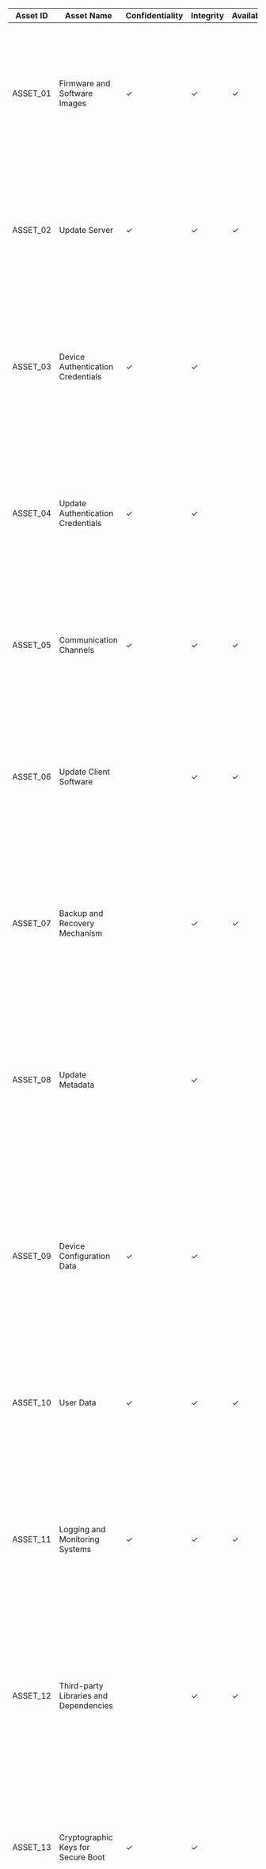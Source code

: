 
| **Asset ID** | **Asset Name**                           | **Confidentiality** | **Integrity** | **Availability** | **Justification**                                                                                              |
|--------------|------------------------------------------|---------------------|---------------|------------------|----------------------------------------------------------------------------------------------------------------|
| ASSET_01     | Firmware and Software Images             | ✓                   | ✓             | ✓                | **C:** Unauthorized access could lead to the disclosure of sensitive code. **I:** Ensures updates aren't tampered with to inject malicious code. **A:** Devices need to access updates to remain secure. |
| ASSET_02     | Update Server                            | ✓                   | ✓             | ✓                | **C:** Protecting data on the server prevents unauthorized disclosure. **I:** Critical to ensure updates are legitimate. **A:** If unavailable, devices can't get updates, increasing risk. |
| ASSET_03     | Device Authentication Credentials        | ✓                   | ✓             |                  | **C:** Disclosure could allow attackers to impersonate devices. **I:** Tampering could enable unauthorized access. **A not selected:** These are not needed at all times; only during authentication. |
| ASSET_04     | Update Authentication Credentials        | ✓                   | ✓             |                  | **C:** Compromise could allow attackers to sign malicious updates. **I:** Ensuring authenticity of updates is crucial. **A not selected:** Availability is not crucial as these are used primarily during signing. |
| ASSET_05     | Communication Channels                   | ✓                   | ✓             | ✓                | **C:** Secures data in transit against interception. **I:** Prevents data tampering during transmission. **A:** Communication must be reliable for updates to be distributed. |
| ASSET_06     | Update Client Software                   |                     | ✓             | ✓                | **I:** Ensures the update process is secure and cannot be compromised. **A:** Needs to be operational to apply updates. **C not selected:** This software does not typically handle sensitive information directly. |
| ASSET_07     | Backup and Recovery Mechanism            |                     | ✓             | ✓                | **I:** Integrity is crucial for restoring systems to a known good state. **A:** Needs to be available in case of failure. **C not selected:** These mechanisms do not usually contain sensitive data. |
| ASSET_08     | Update Metadata                          |                     | ✓             |                  | **I:** Ensures that only authorized updates are applied. **C not selected:** Metadata itself is not typically sensitive. **A not selected:** Availability is less critical because metadata is less frequently accessed than the updates themselves. |
| ASSET_09     | Device Configuration Data                | ✓                   | ✓             |                  | **C:** Contains sensitive configuration settings. **I:** Ensuring it remains unchanged is critical for proper device operation. **A not selected:** Usually, availability is not as critical; configurations are set and less frequently accessed. |
| ASSET_10     | User Data                                | ✓                   | ✓             | ✓                | **C:** Protects user privacy. **I:** Data integrity is crucial to prevent unauthorized changes. **A:** Must be accessible to users whenever needed. |
| ASSET_11     | Logging and Monitoring Systems           | ✓                   | ✓             | ✓                | **C:** Logs may contain sensitive information. **I:** Log integrity ensures accurate forensic analysis. **A:** Needs to be constantly available for security monitoring and incident response. |
| ASSET_12     | Third-party Libraries and Dependencies   |                     | ✓             | ✓                | **I:** Ensuring they are secure is critical to prevent vulnerabilities. **A:** Must be available to function correctly in the software. **C not selected:** They are part of the application, not inherently sensitive. |
| ASSET_13     | Cryptographic Keys for Secure Boot       | ✓                   | ✓             |                  | **C:** Must remain confidential to prevent unauthorized access. **I:** Ensure only trusted firmware is booted. **A not selected:** These keys are needed primarily at boot time, not continuously. |
| ASSET_14     | Update Rollout Mechanism                 |                     | ✓             | ✓                | **I:** Ensures updates are deployed correctly and securely. **A:** Needs to be operational to manage updates effectively. **C not selected:** The rollout mechanism itself doesn’t manage sensitive data directly. |
| ASSET_15     | Rollback Mechanism                       |                     | ✓             | ✓                | **I:** Protects against reverting to insecure states. **A:** Must be available to recover from failed updates. **C not selected:** Rollback mechanisms typically do not handle sensitive information. |
| ASSET_16     | Director Repository                      | ✓                   | ✓             | ✓                | **C:** Must protect sensitive update directives. **I:** Ensures the authenticity of update instructions. **A:** Needs to be accessible for effective update management. |
| ASSET_17     | Image Repository                         | ✓                   | ✓             | ✓                | **C:** Protects stored update files. **I:** Ensures stored images are untampered. **A:** Must be available to deliver updates to devices. |
| ASSET_18     | Root Metadata                            | ✓                   | ✓             |                  | **C:** Contains critical trust information. **I:** Compromising it could undermine the entire security model. **A not selected:** This metadata is accessed infrequently compared to other components. |
| ASSET_19     | Targets Metadata                         |                     | ✓             |                  | **I:** Ensures only authorized updates are installed. **C not selected:** Metadata doesn’t contain highly sensitive information. **A not selected:** Availability is less critical than integrity. |
| ASSET_20     | Snapshot Metadata                        |                     | ✓             |                  | **I:** Critical for preventing replay attacks. **C not selected:** Snapshot metadata is not typically sensitive. **A not selected:** Accessed only when validating other metadata. |
| ASSET_21     | Timestamp Metadata                       |                     | ✓             |                  | **I:** Ensures only current updates are applied. **C not selected:** Timestamp metadata contains non-sensitive information. **A not selected:** Mainly used to validate update freshness, not needed continuously. |
| ASSET_22     | Delegation Metadata                      |                     | ✓             |                  | **I:** Controls who is authorized to sign updates. **C not selected:** Delegation rules are not inherently sensitive. **A not selected:** Not continuously needed, only checked when updates are signed. |
| ASSET_23     | Compromise-Resilient Keys                | ✓                   | ✓             |                  | **C:** Confidentiality limits damage from key exposure. **I:** Ensures keys are used only for their intended purpose. **A not selected:** Availability of these keys is not critical at all times. |
| ASSET_24     | ECU (Electronic Control Unit) Manifest   | ✓                   | ✓             |                  | **C:** Contains information about the software state of ECUs. **I:** Accuracy is critical for update decisions. **A not selected:** These manifests are accessed less frequently, primarily during updates. |
| ASSET_25     | Vehicle Version Manifest                 | ✓                   | ✓             |                  | **C:** Provides an overview of the vehicle's software state. **I:** Accurate manifests are essential for security. **A not selected:** Typically checked during maintenance or update, not continuously. |
| ASSET_26     | Uptane Primary ECU                       | ✓                   | ✓             | ✓                | **C:** Must protect communication and control over updates. **I:** Ensures the security of the overall update process. **A:** Needs to be operational to manage updates for secondary ECUs. |
| ASSET_27     | Uptane Secondary ECU                     | ✓                   | ✓             | ✓                | **C:** Maintains secure communication with the Primary ECU. **I:** Protects specific functions and data. **A:** Must be available to perform its designated functions. |
| ASSET_28     | Time Servers                             | ✓                   | ✓             | ✓                | **C:** Ensures secure, accurate time synchronization. **I:** Prevents timing attacks and ensures update freshness. **A:** Needs to be consistently available to maintain accurate system time. |
| ASSET_29     | Revocation Mechanisms                    |                     | ✓             | ✓                | **I:** Ensures compromised keys are revoked effectively. **A:** Must be available to revoke keys in a timely manner. **C not selected:** Revocation information is typically public. |
| ASSET_30     | Key Storage and Management               | ✓                   | ✓             | ✓                | **C:** Must prevent unauthorized access to cryptographic keys. **I:** Ensures keys are valid and untampered. **A:** Keys need to be accessible for secure operations. |
| ASSET_31     | Vehicle-to-Server Communication Protocols | ✓                   | ✓             | ✓                | **C:** Secures data from interception. **I:** Prevents tampering with data in transit. **A:** Reliable communication is necessary for updates and monitoring. |


### Key:

- **Confidentiality (C):** Protects sensitive information from unauthorized access and disclosure.
- **Integrity (I):** Ensures that data is accurate, consistent, and protected from unauthorized modification.
- **Availability (A):** Ensures that information and resources are accessible to authorized users when needed.

### Justification Summary:

- **Confidentiality (C):** Applies to assets where unauthorized disclosure could lead to security breaches, data theft, or privacy violations. Key assets include authentication credentials, sensitive metadata, and user data.
- **Integrity (I):** Applies to assets where unauthorized modification could compromise the security, functionality, or reliability of the system. This is critical for all forms of metadata, firmware, software images, and cryptographic keys.
- **Availability (A):** Applies to assets that must be reliably accessible to ensure proper system functionality and security operations, such as update servers, communication channels, and logging systems.

### Additional Explanation:

- **Not Selecting Confidentiality:** For some assets, confidentiality isn't selected because they don't handle sensitive data directly or the data they manage isn't sensitive in nature (e.g., metadata like snapshot and timestamp metadata). Their primary role is in ensuring the integrity of other processes, not in protecting confidential information.
- **Not Selecting Integrity:** Integrity is always selected unless the asset’s primary function is confidentiality or availability only. Almost all assets need integrity to ensure they function correctly and securely.
- **Not Selecting Availability:** Availability is not critical for assets that are accessed infrequently or only during specific operations (e.g., root metadata, some types of update metadata). These assets don’t need to be highly available at all times but must be secure when they are accessed.

